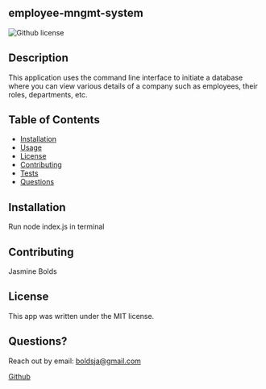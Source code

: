 ## employee-mngmt-system
![Github license](https://img.shields.io/badge/license-MIT-blue.svg)


## Description
This application uses the command line interface to initiate a database where you can view various details of a company such as employees, their roles, departments, etc.

## Table of Contents
  * [Installation](#installation)
  * [Usage](#usage)
  * [License](#license)
  * [Contributing](#contributing)
  * [Tests](#tests)
  * [Questions](#questions)


## Installation
Run node index.js in terminal

## Contributing
Jasmine Bolds

## License

This app was written under the MIT license.

## Questions?
Reach out by email: boldsja@gmail.com

[Github](https://github.com/boldsja/) 

